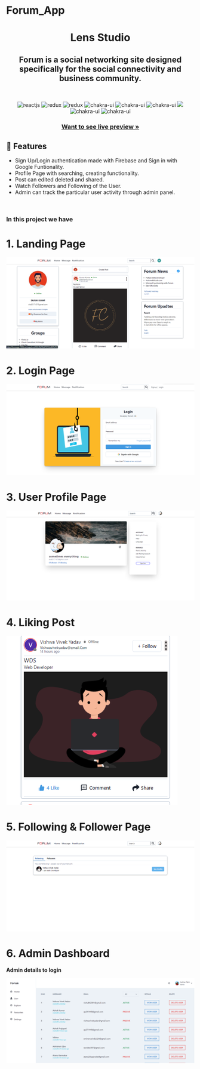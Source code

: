 # Forum_App
<h1 align="center">Lens Studio</h1> 

<h2 align="center">Forum is a social networking site designed specifically for the social connectivity and business community.</h2>

<br />
<p align="center">
    <img src="https://img.shields.io/badge/React-20232A?style=for-the-badge&logo=react&logoColor=61DAFB" alt="reactjs" />
    <img src="https://img.shields.io/badge/Redux-593D88?style=for-the-badge&logo=redux&logoColor=white" alt="redux" />
    <img src="https://img.shields.io/badge/React_Router-CA4245?style=for-the-badge&logo=react-router&logoColor=white" alt="redux" />
    <img src="https://img.shields.io/badge/Chakra%20UI-3bc7bd?style=for-the-badge&logo=chakraui&logoColor=white" alt="chakra-ui"/>
  <img src="https://img.shields.io/badge/JavaScript-F7DF1E?style=for-the-badge&logo=javascript&logoColor=black" alt="chakra-ui"/>
  <img src="https://img.shields.io/badge/HTML5-E34F26?style=for-the-badge&logo=html5&logoColor=white" alt="chakra-ui"/>
  <img src="https://img.shields.io/badge/TypeScript-007ACC?style=for-the-badge&logo=typescript&logoColor=white"/>
  <img src="https://img.shields.io/badge/CSS3-1572B6?style=for-the-badge&logo=css3&logoColor=white" alt="chakra-ui"/>
  <img src="https://img.shields.io/badge/Firebase-039BE5?style=for-the-badge&logo=Firebase&logoColor=white" alt="chakra-ui"/>
</p>
<h3 align="center"><a href="https://next-hill-6732.vercel.app/"><strong>Want to see live preview »</strong></a></h3>

## 🚀 Features
- Sign Up/Login authentication made with Firebase and Sign in with Google Funtionality.
- Profile Page with searching, creating functionality.
- Post can edited deleted and shared.
- Watch Followers and Following of the User.
- Admin can track the particular user activity through admin panel.
<br />

### In this project we have

# 1. Landing Page

![landing page](https://github.com/Saurav903/sample1/blob/main/landing1.png)

# 2. Login Page

![Product](https://github.com/Saurav903/sample1/blob/main/loginpage.png)

# 3. User Profile Page

![Single Product](https://github.com/Saurav903/sample1/blob/main/userprofile.png)

# 4. Liking Post

![cart](https://github.com/Saurav903/sample1/blob/main/like.png)

# 5. Following & Follower Page

![Checkout](https://github.com/Saurav903/sample1/blob/main/follow.png)

# 6. Admin Dashboard
<strong>Admin details to login </strong>

![Admin](https://github.com/Saurav903/sample1/blob/main/Image20230227112913.png)
